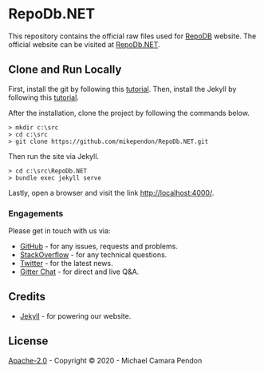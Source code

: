 # RepoDb.NET

This repository contains the official raw files used for [RepoDB](https://github.com/mikependon/RepoDb) website. The official website can be visited at [RepoDb.NET](http://repodb.net).

## Clone and Run Locally

First, install the git by following this [tutorial](https://git-scm.com/book/en/v2/Getting-Started-Installing-Git). Then, install the Jekyll by following this [tutorial](https://jekyllrb.com/docs/installation/).

After the installation, clone the project by following the commands below.

```
> mkdir c:\src
> cd c:\src
> git clone https://github.com/mikependon/RepoDb.NET.git
```

Then run the site via Jekyll.

```
> cd c:\src\RepoDb.NET
> bundle exec jekyll serve
```

Lastly, open a browser and visit the link [http://localhost:4000/](http://localhost:4000/).

### Engagements

Please get in touch with us via:

- [GitHub](https://github.com/mikependon/RepoDb.NET/issues) - for any issues, requests and problems.
- [StackOverflow](https://stackoverflow.com/search?tab=newest&q=RepoDB) - for any technical questions.
- [Twitter](https://twitter.com/search?q=%23repodb) - for the latest news.
- [Gitter Chat](https://gitter.im/RepoDb/community) - for direct and live Q&A.

## Credits

- [Jekyll](https://github.com/jekyll/jekyll) - for powering our website.

## License

[Apache-2.0](http://apache.org/licenses/LICENSE-2.0.html) - Copyright © 2020 - Michael Camara Pendon
